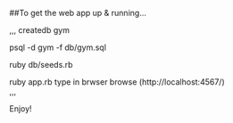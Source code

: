 ##To get the web app up & running...

,,,
createdb gym

psql -d gym -f db/gym.sql

ruby db/seeds.rb

ruby app.rb
type in brwser browse (http://localhost:4567/)  
,,,

Enjoy!
